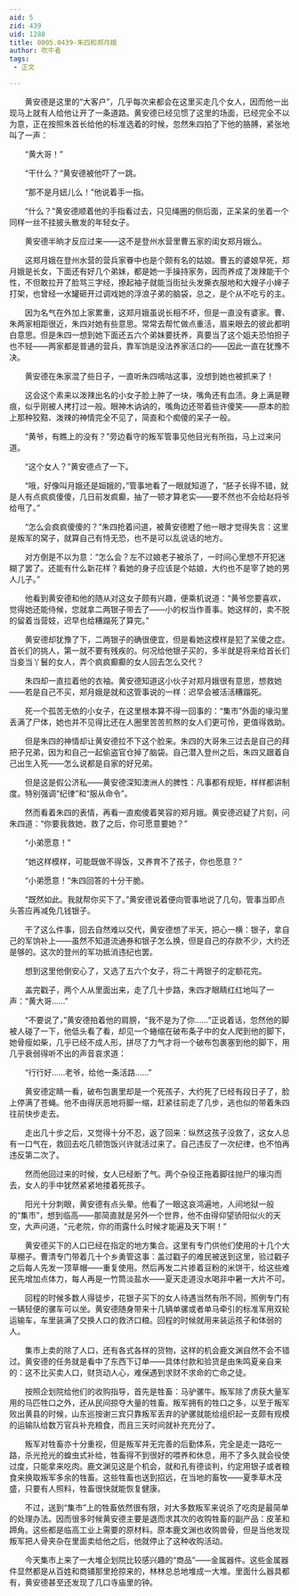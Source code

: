 ```yaml
---
aid: 5
zid: 439
uid: 1288
title: 0005.0439-朱四和郑月娥
author: 吹牛者
tags: 
 - 正文

---
```




　　黄安德是这里的“大客户”，几乎每次来都会在这里买走几个女人，因而他一出现马上就有人给他让开了一条道路。黄安德已经见惯了这里的场面，已经完全不以为意，正在按照朱首长给他的标准选着的时候，忽然朱四拍了下他的胳膊，紧张地叫了一声：

　　“黄大哥！”

　　“干什么？”黄安德被他吓了一跳。

　　“那不是月妞儿么！”他说着手一指。

　　“什么？”黄安德顺着他的手指看过去，只见绳圈的侧后面，正呆呆的坐着一个同样一丝不挂披头散发的年轻女子。

　　黄安德半晌才反应过来——这不是登州水营里曹五家的闺女郑月娥么。

　　这郑月娥在登州水营的营兵家眷中也是个颇有名的姑娘。曹五的婆娘早死，郑月娥是长女，下面还有好几个弟妹，都是她一手操持家务，因而养成了泼辣能干个性，不但敢拉开了脸骂三字经，撩起袖子就能当街扯头发撕衣服地和大嫂子小婶子打架，也曾经一水罐砸开过调戏她的浮浪子弟的脑袋，总之，是个从不吃亏的主。

　　因为名气在外加上家累重，这郑月娥虽说长相不坏，但是一直没有婆家。曹、朱两家相距很近，朱四对她有些意思。常常去帮忙做点重活，眉来眼去的彼此都明白意思。但是朱四一想到她下面还五六个弟妹要抚养，真要当了这个姐夫恐怕担子也不轻——两家都是普通的营兵，靠军饷是没法养家活口的——因此一直在犹豫不决。

　　黄安德在朱家混了些日子，一直听朱四嘀咕这事，没想到她也被抓来了！

　　这会这个素来以泼辣出名的小女子脸上肿了一块，嘴角还有血渍。身上满是鞭痕，似乎刚被人拷打过一般。眼神木讷讷的，嘴角边还带着些许傻笑——原本的脸上那种狡黠、泼辣的神情完全不见了，简直和个痴傻的呆子一般。

　　“黄爷，有瞧上的没有？”旁边看守的叛军管事见他目光有所指，马上过来问道。

　　“这个女人？”黄安德点了一下。

　　“哦，好像叫月娥还是姮娥的，”管事地看了一眼就知道了，“胚子长得不错，就是人有点疯疯傻傻，几日前发疯癫，抽了一顿才算老实——要不然也不会给赵将爷给甩了。”

　　“怎么会疯疯傻傻的？”朱四抢着问道，被黄安德瞪了他一眼才觉得失言：这里是叛军的窝子，就算自己有恃无恐，也不是可以乱说话的地方。

　　对方倒是不以为意：“怎么会？左不过娘老子被杀了，一时间心里想不开犯迷糊了罢了。还能有什么新花样？看她的身子应该是个姑娘，大约也不是宰了她的男人儿子。”

　　他看到黄安德和他的随从对这女子颇有兴趣，便乘机说道：“黄爷您要喜欢，觉得她还能侍候，您就拿二两银子带去了——小的权当作善事。她这样的，卖不脱的留着当营妓，迟早也给糟蹋死了算完。”

　　黄安德却犹豫了下，二两银子的确很便宜，但是看她这模样是犯了呆傻之症。首长们的挑人，第一就不要有残疾的。何况给他银子买的，多半就是将来给首长们当妾当丫鬟的女人，弄个疯疯癫癫的女人回去怎么交代？

　　朱四却一直拉着他的衣袖。黄安德知道这小伙子对郑月娥很有意思，想救她——若是自己不买，郑月娥是就和这管事说的一样：迟早会被活活糟蹋死。

　　死一个孤苦无依的小女子，在这里根本算不得一回事的：“集市”外面的壕沟里丢满了尸体，她也并不见得比还在人圈里苦苦煎熬的女人们更可怜，更值得救助。

　　但是朱四的神情却让黄安德拉不下这个脸来。朱四的大哥朱三过去是自己的拜把子兄弟，因为和自己一起偷盗官仓掉了脑袋。自己潜入登州之后，朱四又跟着自己出生入死——怎么说都是自家的好兄弟。

　　但是这是假公济私——黄安德深知澳洲人的脾性：凡事都有规矩，样样都讲制度。特别强调“纪律”和“服从命令”。

　　然而看着朱四的表情，再看一直痴傻着笑容的郑月娥。黄安德迟疑了片刻，问朱四道：“你要我救她，救了之后，你可愿意要她？”

　　“小弟愿意！”

　　“她这样模样，可能既做不得饭，又养育不了孩子，你也愿意？”

　　“小弟愿意！”朱四回答的十分干脆。

　　“既然如此。我就帮你买下了。”黄安德说着便向管事地说了几句，管事当即点头答应再减免几钱银子。

　　干了这么件事，回去自然难以交代，黄安德想了半天，把心一横：银子，拿自己的军饷补上——虽然不知道流通券和银子怎么换，但是自己的存款不少，大约还是够的。这次的登州的军功抵消违纪也罢。

　　想到这里他倒安心了，又选了五六个女子，将二十两银子的定额花完。

　　盖完戳子，两个人从里面出来，走了几十步路，朱四才眼睛红红地叫了一声：“黄大哥……”

　　“不要说了，”黄安德拍着他的肩膀，“我不是为了你……”正说着话，忽然他的脚被人碰了一下，他低头看了看，却见一个蜷缩在破布条子中的女人爬到他的脚下，她骨瘦如柴，几乎已经不成人形，拼尽了力气才将一个破布包裹塞到他的脚下，用几乎衰弱得听不出的声音哀求道：

　　“行行好……老爷，给他一条活路……”

　　黄安德定睛一看，破布包裹里却是一个死孩子，大约死了已经有段日子了，脸上停满了苍蝇。他不由得厌恶地将脚一缩，赶紧往前走了几步，逃也似的带着朱四往前快步走去。

　　走出几十步之后，又觉得十分不忍，返了回来：纵然这孩子没救了，这女人总有一口气在，救回去吃几顿饱饭兴许就活过来了。自己违反了一次纪律，也不怕再违反第二次了。

　　然而他回过来的时候，女人已经断了气。两个杂役正拖着脚往抛尸的壕沟而去，女人的手中犹然紧紧地搂着死孩子。

　　阳光十分刺眼，黄安德有点头晕。他看了一眼这哀鸿遍地，人间地狱一般的“集市”，想到临高——那简直就是另外一个世界，他不由得仰望骄阳似火的天空，大声问道，“元老院，你的雨露什么时候才能遍及天下啊！”

　　黄安德买下的人口已经在指定的地方集合。这里有专门供他们使用的十几个大草棚子。曹清专门带着几十个乡勇管这事：盖过戳子的难民被送到这里，验过戳子之后每人先发一顶草帽——重复使用。然后再发二片掺着豆粉的米饼干，给这些难民先增加点体力，每人再是一竹筒淡盐水——夏天走道没水喝非中暑一大片不可。

　　回程的时候多数人得徒步，花银子买下的女人待遇当然有所不同，照例专门有一辆轻便的骡车可以坐。黄安德随身带来十几辆单骡或者单马牵引的标准军用双轮运输车，车里装满了交换人口的救济口粮。回程的时候就用来装运孩子和体弱的人。

　　集市上卖的除了人口，还有各式各样的货物，这样的机会鹿文渊自然不会不错过。黄安德的任务就是看中了东西下订单——具体付款和验货是由朱鸣夏亲自来的：这不比买卖人口，财货动人心，难保遇到求财不求命的亡命之徒。

　　按照企划院给他们的收购指导，首先是牲畜：马驴骡牛。叛军除了虏获大量军用的马匹牲口之外，还从民间掠夺大量的牲畜。叛军拥有的牲口之多，以至于叛军败出黄县的时候，山东巡按谢三宾只靠叛军丢弃的驴骡就能给组织起一支颇有规模的运输队给数万官兵补充粮食，而且三天时间就补充充分了。

　　叛军对牲畜亦十分重视，但是叛军并无完善的后勤体系，完全是走一路吃一路，杀光抢光的蝗虫式补给，牲畜得不到很好的喂养和休息，用不了多久就会役使过度，只能拿来吃肉。鹿文渊见这是个机会，就和孔有德谈判，约定用银子或者粮食来换取叛军多余的牲畜。这些牲畜也送到招远，在当地的畜牧——夏季草木茂盛，只要有人照料，牲畜很快就能恢复健康。

　　不过，送到“集市”上的牲畜依然很有限，对大多数叛军来说杀了吃肉是最简单的处理办法。因而很多时候黄安德主要是退而求其次的收购牲畜的副产品：皮革和蹄角。这些都是临高工业上需要的原材料。原本鹿文渊也收购兽骨，但是当他发现叛军把人骨夹杂在里面卖给他之后，他就停止了这种收购活动。

　　今天集市上来了一大堆企划院比较感兴趣的“商品”——金属器件。这些金属器件显然都是从百姓和商铺那里抢掠来的，林林总总地堆成一大堆。里面什么器具都有，黄安德甚至还发现了几口寺庙里的钟。


